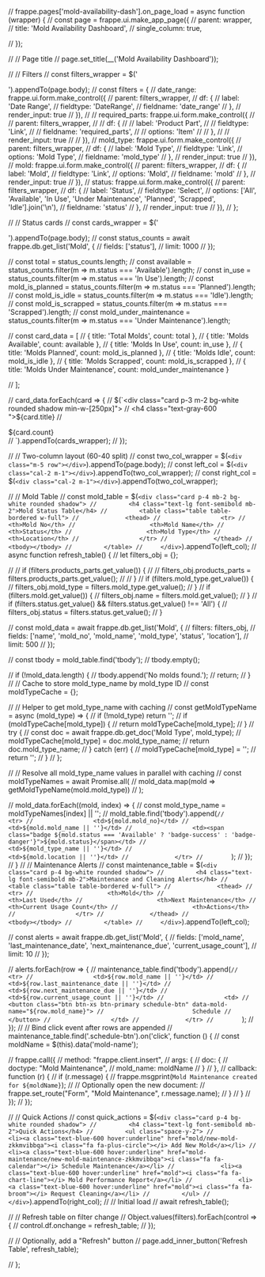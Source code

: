 
// frappe.pages['mold-availability-dash'].on_page_load = async function (wrapper) {
//     const page = frappe.ui.make_app_page({
//         parent: wrapper,
//         title: 'Mold Availability Dashboard',
//         single_column: true,

//     });

//     // Page title
//     page.set_title(__('Mold Availability Dashboard'));

//     // Filters
//     const filters_wrapper = $('<div class="mx-4 flex flex-wrap gap-4 mb-4"></div>').appendTo(page.body);
//     const filters = {
//         date_range: frappe.ui.form.make_control({
//             parent: filters_wrapper,
//             df: {
//                 label: 'Date Range',
//                 fieldtype: 'DateRange',
//                 fieldname: 'date_range'
//             },
//             render_input: true
//         }),
//         // required_parts: frappe.ui.form.make_control({
//         //     parent: filters_wrapper,
//         //     df: {
//         //         label: 'Product Part',
//         //         fieldtype: 'Link',
//         //         fieldname: 'required_parts',
//         //         options: 'Item'
//         //     },
//         //     render_input: true
//         // }),
//         mold_type: frappe.ui.form.make_control({
//             parent: filters_wrapper,
//             df: {
//                 label: 'Mold Type',
//                 fieldtype: 'Link',
//                 options: 'Mold Type',
//                 fieldname: 'mold_type'
//             },
//             render_input: true
//         }),
//         mold: frappe.ui.form.make_control({
//             parent: filters_wrapper,
//             df: {
//                 label: 'Mold',
//                 fieldtype: 'Link',
//                 options: 'Mold',
//                 fieldname: 'mold'
//             },
//             render_input: true
//         }),
//         status: frappe.ui.form.make_control({
//             parent: filters_wrapper,
//             df: {
//                 label: 'Status',
//                 fieldtype: 'Select',
//                 options: ['All', 'Available', 'In Use', 'Under Maintenance', 'Planned', 'Scrapped', 'Idle'].join('\n'),
//                 fieldname: 'status'
//             },
//             render_input: true
//         }),
//     };

//     // Status cards
//     const cards_wrapper = $('<div class="mx-5 flex flex-wrap gap-4 mb-6"></div>').appendTo(page.body);
//     const status_counts = await frappe.db.get_list('Mold', {
//         fields: ['status'],
//         limit: 1000
//     });

//     const total = status_counts.length;
//     const available = status_counts.filter(m => m.status === 'Available').length;
//     const in_use = status_counts.filter(m => m.status === 'In Use').length;
//     const mold_is_planned = status_counts.filter(m => m.status === 'Planned').length;
//     const mold_is_idle = status_counts.filter(m => m.status === 'Idle').length;
//     const mold_is_scrapped = status_counts.filter(m => m.status === 'Scrapped').length;
//     const mold_under_maintenance = status_counts.filter(m => m.status === 'Under Maintenance').length;

//     const card_data = [
//         { title: 'Total Molds', count: total },
//         { title: 'Molds Available', count: available },
//         { title: 'Molds In Use', count: in_use },
//         { title: 'Molds Planned', count: mold_is_planned },
//         { title: 'Molds Idle', count: mold_is_idle },
//         { title: 'Molds Scrapped', count: mold_is_scrapped },
//         { title: 'Molds Under Maintenance', count: mold_under_maintenance }

//     ];

//     card_data.forEach(card => {
//         $(`<div class="card p-3 m-2 bg-white rounded shadow min-w-[250px]">
//             <h4 class="text-gray-600 ">${card.title}</h4>
//             <div class="text-lg font-bold">${card.count}</div>
//         </div>`).appendTo(cards_wrapper);
//     });



//     // Two-column layout (60-40 split)
//     const two_col_wrapper = $(`<div class="m-5 row"></div>`).appendTo(page.body);
//     const left_col = $(`<div class="cal-2 m-1"></div>`).appendTo(two_col_wrapper);
//     const right_col = $(`<div class="cal-2 m-1"></div>`).appendTo(two_col_wrapper);

//     // Mold Table
//     const mold_table = $(`<div class="card p-4 mb-2 bg-white rounded shadow">
//         <h4 class="text-lg font-semibold mb-2">Mold Status Table</h4>
//         <table class="table table-bordered w-full">
//             <thead>
//                 <tr>
//                     <th>Mold No</th>
//                     <th>Mold Name</th>
//                     <th>Status</th>
//                     <th>Mold Type</th>
//                     <th>Location</th>
//                 </tr>
//             </thead>
//             <tbody></tbody>
//         </table>
//     </div>`).appendTo(left_col);
//     async function refresh_table() {
//         let filters_obj = {};

//         // if (filters.products_parts.get_value()) {
//         //     filters_obj.products_parts = filters.products_parts.get_value();
//         // }
//         if (filters.mold_type.get_value()) {
//             filters_obj.mold_type = filters.mold_type.get_value();
//         }
//         if (filters.mold.get_value()) {
//             filters_obj.name = filters.mold.get_value();
//         }
//         if (filters.status.get_value() && filters.status.get_value() !== 'All') {
//             filters_obj.status = filters.status.get_value();
//         }

//         const mold_data = await frappe.db.get_list('Mold', {
//             filters: filters_obj,
//             fields: ['name', 'mold_no', 'mold_name', 'mold_type', 'status', 'location'],
//             limit: 500
//         });

//         const tbody = mold_table.find('tbody');
//         tbody.empty();

//         if (!mold_data.length) {
//             tbody.append('<tr><td colspan="5" class="text-center text-gray-500">No molds found.</td></tr>');
//             return;
//         }
//         // Cache to store mold_type_name by mold_type ID
//         const moldTypeCache = {};

//         // Helper to get mold_type_name with caching
//         const getMoldTypeName = async (mold_type) => {
//             if (!mold_type) return '';
//             if (moldTypeCache[mold_type]) {
//                 return moldTypeCache[mold_type];
//             }
//             try {
//                 const doc = await frappe.db.get_doc('Mold Type', mold_type);
//                 moldTypeCache[mold_type] = doc.mold_type_name;
//                 return doc.mold_type_name;
//             } catch (err) {
//                 moldTypeCache[mold_type] = '';
//                 return '';
//             }
//         };

//         // Resolve all mold_type_name values in parallel with caching
//         const moldTypeNames = await Promise.all(
//             mold_data.map(mold => getMoldTypeName(mold.mold_type))
//         );
        

//         mold_data.forEach((mold, index) => {
//             const mold_type_name = moldTypeNames[index] || '';
//             mold_table.find('tbody').append(`
//             <tr>
//                 <td>${mold.mold_no}</td>
//                 <td>${mold.mold_name || ''}</td>
//                 <td><span class="badge ${mold.status === 'Available' ? 'badge-success' : 'badge-danger'}">${mold.status}</span></td>
//                 <td>${mold_type_name || ''}</td>
//                 <td>${mold.location || ''}</td>
//             </tr>
//         `);
//         });
//     }
//     // Maintenance Alerts
//     const maintenance_table = $(`<div class="card p-4 bg-white rounded shadow">
//         <h4 class="text-lg font-semibold mb-2">Maintenance and Cleaning Alerts</h4>
//         <table class="table table-bordered w-full">
//             <thead>
//                 <tr>
//                     <th>Mold</th>
//                     <th>Last Used</th>
//                     <th>Next Maintenance</th>
//                     <th>Current Usage Count</th>
//                     <th>Actions</th>
//                 </tr>
//             </thead>
//             <tbody></tbody>
//         </table>
//     </div>`).appendTo(left_col);
     
    
//     const alerts = await frappe.db.get_list('Mold', {
//         fields: ['mold_name', 'last_maintenance_date', 'next_maintenance_due', 'current_usage_count'],
//         limit: 10
//     });
        
//     alerts.forEach(row => {
//         maintenance_table.find('tbody').append(`
//             <tr>
//                 <td>${row.mold_name || ''}</td>
//                 <td>${row.last_maintenance_date || ''}</td>
//                 <td>${row.next_maintenance_due || ''}</td>
//                 <td>${row.current_usage_count || ''}</td>
//                 <td>
//                     <button class="btn btn-xs btn-primary schedule-btn" data-mold-name="${row.mold_name}">
//                         Schedule
//                     </button>
//                 </td>
//             </tr>
//         `);
//     });
// // Bind click event after rows are appended
// maintenance_table.find('.schedule-btn').on('click', function () {
//     const moldName = $(this).data('mold-name');

//     frappe.call({
//         method: "frappe.client.insert",
//         args: {
//             doc: {
//                 doctype: "Mold Maintenance",
//                 mold_name: moldName
//             }
//         },
//         callback: function (r) {
//             if (r.message) {
//                 frappe.msgprint(`Mold Maintenance created for ${moldName}`);
//                 // Optionally open the new document:
//                 frappe.set_route("Form", "Mold Maintenance", r.message.name);
//             }
//         }
//     });
// });

//     // Quick Actions
//     const quick_actions = $(`<div class="card p-4 bg-white rounded shadow">
//         <h4 class="text-lg font-semibold mb-2">Quick Actions</h4>
//         <ul class="space-y-2">
//             <li><a class="text-blue-600 hover:underline" href="mold/new-mold-zkkmvibbqa"><i class="fa fa-plus-circle"></i> Add New Mold</a></li>
//             <li><a class="text-blue-600 hover:underline" href="mold-maintenance/new-mold-maintenance-zkkmvibbqa"><i class="fa fa-calendar"></i> Schedule Maintenance</a></li>
//             <li><a class="text-blue-600 hover:underline" href="mold"><i class="fa fa-chart-line"></i> Mold Performance Report</a></li>
//             <li><a class="text-blue-600 hover:underline" href="mold"><i class="fa fa-broom"></i> Request Cleaning</a></li>
//         </ul>
//     </div>`).appendTo(right_col);
//     //  Initial load
//     await refresh_table();

//     // Refresh table on filter change
//     Object.values(filters).forEach(control => {
//         control.df.onchange = refresh_table;
//     });

//     // Optionally, add a "Refresh" button
//     page.add_inner_button('Refresh Table', refresh_table);

// };
